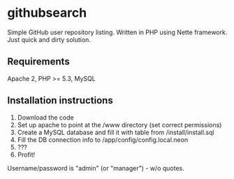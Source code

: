 # githubsearch
Simple GitHub user repository listing. Written in PHP using Nette framework.
Just quick and dirty solution.

## Requirements
Apache 2, PHP >= 5.3, MySQL

## Installation instructions
1. Download the code
2. Set up apache to point at the /www directory (set correct permissions) 
3. Create a MySQL database and fill it with table from /install/install.sql
4. Fill the DB connection info to /app/config/config.local.neon
5. ???
6. Profit!

Username/password is "admin" (or "manager") - w/o quotes.
